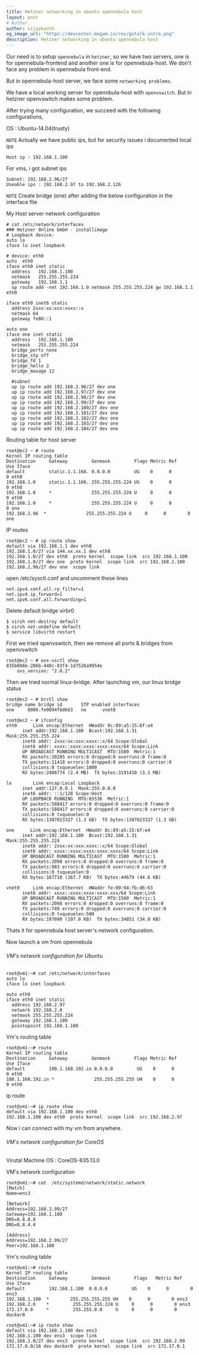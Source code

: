 ```yaml
---
title: Hetzner networking in ubuntu opennebula host
layout: post
# Author.
author: vijaykanth
og_image_url: "https://devcenter.megam.io/res/gotalk-intro.png"
description: Hetzner networking in ubuntu opennebula host
---
```

Our need is to setup `opennebula` in `hetzner`, so we have two servers, one is for opennebula-frontend and another one is for opennebula-host. We don't face any problem in opennebula front-end.

But in opennebula-host server, we face some `networking problems`.

We have a local working server for opennbula-host with `openvswitch`. But in hetzner openvswitch makes some problem.

After trying many configuration, we succeed with the following configurations,

OS : Ubuntu-14.04(trusty)

`NOTE`
Actually we have public ips, but for security issues i documented local ips

    Host ip : 192.168.1.100

For vms, i got subnet ips

	Subnet: 192.168.2.96/27
    Useable ips : 192.168.2.97 to 192.168.2.126

`NOTE` Create bridge (one) after adding the below configuration in the interface file

My Host server network configuration

	# cat /etc/network/interfaces
	### Hetzner Online GmbH - installimage
	# Loopback device:
	auto lo
	iface lo inet loopback

	# device: eth0
	auto  eth0
	iface eth0 inet static
	  address   192.168.1.100
	  netmask   255.255.255.224
	  gateway   192.168.1.1
	  up route add -net 192.168.1.0 netmask 255.255.255.224 gw 192.168.1.1 eth0

	iface eth0 inet6 static
	  address 2xxx:xx:xxx:xxxx::x
	  netmask 64
	  gateway fe80::1

	auto one
	iface one inet static
	  address   192.168.1.100
	  netmask   255.255.255.224
	  bridge_ports none
	  bridge_stp off
	  bridge_fd 1
	  bridge_hello 2
	  bridge_maxage 12

	  #subnet
	  up ip route add 192.168.2.96/27 dev one
	  up ip route add 192.168.2.97/27 dev one
	  up ip route add 192.168.2.98/27 dev one
	  up ip route add 192.168.2.99/27 dev one
	  up ip route add 192.168.2.100/27 dev one
	  up ip route add 192.168.2.101/27 dev one
	  up ip route add 192.168.2.102/27 dev one
	  up ip route add 192.168.2.103/27 dev one
	  up ip route add 192.168.2.104/27 dev one

Routing table for host server

	root@ec2 ~ # route
	Kernel IP routing table
	Destination     Gateway         Genmask         Flags Metric Ref    Use Iface
	default         static.1.1.168. 0.0.0.0         UG    0      0        0 eth0
	192.168.1.0     static.1.1.168. 255.255.255.224 UG    0      0        0 eth0
	192.168.1.0     *               255.255.255.224 U     0      0        0 eth0
	192.168.1.0     *               255.255.255.224 U     0      0        0 one
	192.168.2.96  *               255.255.255.224 U     0      0        0 one

IP routes

	root@ec2 ~ # ip route show
	default via 192.168.1.1 dev eth0
	192.168.1.0/27 via 144.xx.xx.1 dev eth0
	192.168.1.0/27 dev eth0  proto kernel  scope link  src 192.168.1.100
	192.168.1.0/27 dev one  proto kernel  scope link  src 192.168.1.100
	192.168.2.96/27 dev one  scope link


open /etc/sysctl.conf and uncomment these lines

	net.ipv4.conf.all.rp_filter=1
    net.ipv4.ip_forward=1
    net.ipv6.conf.all.forwarding=1


Delete default bridge virbr0

	$ virsh net-destroy default
	$ virsh net-undefine default
	$ service libvirtd restart

First we tried openvswitch, then we remove all ports & bridges from openvswitch

	root@ec2 ~ # ovs-vsctl show
	835b086b-286b-448c-83f4-1d7526a9954e
	    ovs_version: "2.0.2"

 Then we tried normal linux-bridge. After launching vm, our linux bridge status

 	root@ec2 ~ # brctl show
	bridge name	bridge id		STP enabled	interfaces
	one		8000.fe0094fbd663	no		vnet0

    root@ec2 ~ # ifconfig
	eth0      Link encap:Ethernet  HWaddr 8c:89:a5:15:6f:e4  
          inet addr:192.168.1.100  Bcast:192.168.1.31  Mask:255.255.255.224
          inet6 addr: 2xxx:xx:xxx:xxxx::x/64 Scope:Global
          inet6 addr: xxxx::xxxx:xxxx:xxxx:xxxx/64 Scope:Link
          UP BROADCAST RUNNING MULTICAST  MTU:1500  Metric:1
          RX packets:10285 errors:0 dropped:0 overruns:0 frame:0
          TX packets:11418 errors:0 dropped:0 overruns:0 carrier:0
          collisions:0 txqueuelen:1000
          RX bytes:2408774 (2.4 MB)  TX bytes:3191410 (3.1 MB)

	lo        Link encap:Local Loopback  
          inet addr:127.0.0.1  Mask:255.0.0.0
          inet6 addr: ::1/128 Scope:Host
          UP LOOPBACK RUNNING  MTU:65536  Metric:1
          RX packets:588417 errors:0 dropped:0 overruns:0 frame:0
          TX packets:588417 errors:0 dropped:0 overruns:0 carrier:0
          collisions:0 txqueuelen:0
          RX bytes:1387023327 (1.3 GB)  TX bytes:1387023327 (1.3 GB)

	one      Link encap:Ethernet  HWaddr 8c:89:a5:15:6f:e4  
          inet addr:192.168.1.100  Bcast:192.168.1.31  Mask:255.255.255.224
          inet6 addr: 2xxx:xx:xxx:xxxx::x/64 Scope:Global
          inet6 addr: xxxx::xxxx:xxxx:xxxx:xxxx/64 Scope:Link
          UP BROADCAST RUNNING MULTICAST  MTU:1500  Metric:1
          RX packets:2098 errors:0 dropped:0 overruns:0 frame:0
          TX packets:983 errors:0 dropped:0 overruns:0 carrier:0
          collisions:0 txqueuelen:0
          RX bytes:167718 (167.7 KB)  TX bytes:44679 (44.6 KB)

	vnet0     Link encap:Ethernet  HWaddr fe:00:94:fb:d6:63  
          inet6 addr: xxxx::xxxx:xxxx:xxxx:xxx/64 Scope:Link
          UP BROADCAST RUNNING MULTICAST  MTU:1500  Metric:1
          RX packets:2098 errors:0 dropped:0 overruns:0 frame:0
          TX packets:749 errors:0 dropped:0 overruns:0 carrier:0
          collisions:0 txqueuelen:500
          RX bytes:197090 (197.0 KB)  TX bytes:34851 (34.8 KB)



Thats it for opennebula host server's network configuration.

Now launch a vm from opennebula

###### VM's network configuration for Ubuntu

	root@vm1:~# cat /etc/network/interfaces
	auto lo
	iface lo inet loopback

	auto eth0
	iface eth0 inet static
	  address 192.168.2.97
	  network 192.168.2.0
	  netmask 255.255.255.224
	  gateway 192.168.1.100
	  pointopoint 192.168.1.100


Vm's routing table

	root@vm1:~# route
	Kernel IP routing table
	Destination     Gateway         Genmask         Flags Metric Ref    Use Iface
	default         100.1.168.192.in 0.0.0.0         UG    0      0        0 eth0
	100.1.168.192.in *               255.255.255.255 UH    0      0        0 eth0


ip route

	root@vm1:~# ip route show
	default via 192.168.1.100 dev eth0
	192.168.1.100 dev eth0  proto kernel  scope link  src 192.168.2.97

Now i can connect with my vm from anywhere.


###### VM's network configuration for CoreOS

Virutal Machine OS : CoreOS-835.13.0

VM's network configuration

	root@vm1:~# cat  /etc/systemd/network/static.network
	[Match]
	Name=ens3

	[Network]
	Address=192.168.3.99/27
	Gateway=192.168.1.100
	DNS=8.8.8.8
	DNS=8.8.4.4

	[Address]
	Address=192.168.2.99/27
	Peer=192.168.1.100

Vm's routing table

	root@vm1:~# route
	Kernel IP routing table
	Destination     Gateway         Genmask         Flags 	Metric Ref    Use Iface
	default         192.168.1.100  0.0.0.0         UG    0      0        0 ens3
	192.168.1.100  *        255.255.255.255 UH    0      0        0 ens3
	192.168.2.0    *         255.255.255.224 U     0      0        0 ens3
	172.17.0.0     *         255.255.0.0     U     0      0        0 docker0

	root@vm1:~# ip route show
	default via 192.168.1.100 dev ens3
	192.168.1.100 dev ens3  scope link
	192.168.2.0/27 dev ens3  proto kernel  scope link  src 192.168.2.99
	172.17.0.0/16 dev docker0  proto kernel  scope link  src 172.17.0.1
